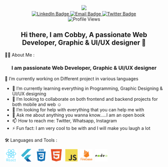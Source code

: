 <div id="header" align="center">
  <img src="https://media.giphy.com/media/WUlplcMpOCEmTGBtBW/giphy.gif" width="100"/>
</div>

<div id="badges" align="center">
  <a href="https://www.linkedin.com/in/kwabena-osei-owusu-537107141">
    <img src="https://img.shields.io/badge/LinkedIn-blue?style=for-the-badge&logo=linkedin&logoColor=white" alt="LinkedIn Badge"/>
  </a>
  <a href="mailto:cobbyobieh@gmail.com">
    <img src="https://img.shields.io/badge/Email_Me-red?style=for-the-badge&logo=email_me&logoColor=white" alt="Email Badge"/>
  </a>
  <a href="https://twitter.com/KhobiObieh?t=xUJnAiy88pOvaL3pA0yHfQ&s=35">
    <img src="https://img.shields.io/badge/Twitter-informational?style=for-the-badge&logo=twitter&logoColor=white" alt="Twitter Badge"/>
  </a>
</div>
<div align="center">
 <img src="https://komarev.com/ghpvc/?username=SandraSarpong&style=flat-square&color=blue" alt="Profile Views"/>
</div>

<div align="center" width="40" height="40">
<h2>Hi there,  I am Cobby, A passionate Web Developer, Graphic & UI/UX designer 👋</h2>
  </div>

👩‍💻 About Me :
<h3 align="center"> I am passionate Web Developer, Graphic & UI/UX designer </h3>

🔭 I’m currently working on Different project in various languages
* 🌱 I’m currently learning everything in Programming, Graphic Designing & UI/UX designing
* 👯 I’m looking to collaborate on both frontend and backend projects for both mobile and web ☺️
* 🤔 I’m looking for help with everything that you can help me with 
* 💬 Ask me about anything you wanna know.....I am an open book 
* 📫 How to reach me: Twitter, Whatsapp, Instagram 
* ⚡ Fun fact: I am very cool to be with and I will make you laugh a lot

:hammer_and_wrench: Languages and Tools :
<div>
  <img src="https://github.com/devicons/devicon/blob/master/icons/react/react-original-wordmark.svg" title="React" alt="React" width="40" height="40"/>&nbsp;
  <img src="https://github.com/devicons/devicon/blob/master/icons/flutter/flutter-original.svg" title="Flutter" alt="Flutter" width="40" height="40"/>&nbsp;
  <img src="https://github.com/devicons/devicon/blob/master/icons/css3/css3-plain-wordmark.svg"  title="CSS3" alt="CSS" width="40" height="40"/>&nbsp;
  <img src="https://github.com/devicons/devicon/blob/master/icons/html5/html5-original.svg" title="HTML5" alt="HTML" width="40" height="40"/>&nbsp;
  <img src="https://github.com/devicons/devicon/blob/master/icons/javascript/javascript-original.svg" title="JavaScript" alt="JavaScript" width="40" height="40"/>&nbsp;
  <img src="https://github.com/devicons/devicon/blob/master/icons/firebase/firebase-plain-wordmark.svg" title="Firebase" alt="Firebase" width="40" height="40"/>&nbsp;
  <img src="https://github.com/devicons/devicon/blob/master/icons/nodejs/nodejs-original-wordmark.svg" title="NodeJS" alt="NodeJS" width="40" height="40"/>&nbsp;
</div>
